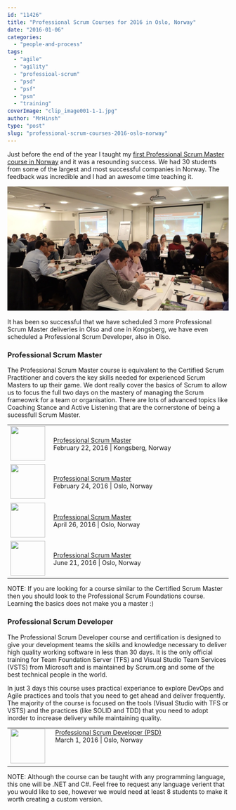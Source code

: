 ```yaml
---
id: "11426"
title: "Professional Scrum Courses for 2016 in Oslo, Norway"
date: "2016-01-06"
categories: 
  - "people-and-process"
tags: 
  - "agile"
  - "agility"
  - "professioal-scrum"
  - "psd"
  - "psf"
  - "psm"
  - "training"
coverImage: "clip_image001-1-1.jpg"
author: "MrHinsh"
type: "post"
slug: "professional-scrum-courses-2016-oslo-norway"
---
```


Just before the end of the year I taught my [first Professional Scrum Master course in Norway](http://nkdagility.com/training/courses/professional-scrum-master/) and it was a resounding success. We had 30 students from some of the largest and most successful companies in Norway. The feedback was incredible and I had an awesome time teaching it.

![clip_image001](images/clip_image001-1-1.jpg "clip_image001")

It has been so successful that we have scheduled 3 more Professional Scrum Master deliveries in Olso and one in Kongsberg, we have even scheduled a Professional Scrum Developer, also in Olso.

### Professional Scrum Master

The Professional Scrum Master course is equivalent to the Certified Scrum Practitioner and covers the key skills needed for experienced Scrum Masters to up their game. We dont really cover the basics of Scrum to allow us to focus the full two days on the mastery of managing the Scrum frameowrk for a team or organisation. There are lots of advanced topics like Coaching Stance and Active Listening that are the cornerstone of being a sucessfull Scrum Master.

<table width="800"><tbody><tr><td valign="top" width="89"><img src="images/PSM-400x-2-100x100.png" width="79" height="79"></td><td width="729"><a href="http://nkdagility.com/training/courses/professional-scrum-master/">Professional Scrum Master</a><br>February 22, 2016 | Kongsberg, Norway</td></tr><tr><td width="89"><img src="images/PSM-400x-2-100x100.png" width="79" height="79"></td><td width="729"><a href="http://nkdagility.com/training/courses/professional-scrum-master/">Professional Scrum Master</a><br>February 24, 2016 | Oslo, Norway</td></tr><tr><td width="89"><img src="images/PSM-400x-2-100x100.png" width="79" height="79"></td><td width="729"><a href="http://nkdagility.com/training/courses/professional-scrum-master/">Professional Scrum Master</a><br>April 26, 2016 | Oslo, Norway</td></tr><tr><td width="89"><img src="images/PSM-400x-2-100x100.png" width="79" height="79"></td><td width="729"><a href="http://nkdagility.com/training/courses/professional-scrum-master/">Professional Scrum Master</a><br>June 21, 2016 | Oslo, Norway</td></tr></tbody></table>

NOTE: If you are looking for a course similar to the Certified Scrum Master then you should look to the Professional Scrum Foundations course. Learning the basics does not make you a master :)

[](http://programutvikling.no/course/professional-scrum-master/)[](http://programutvikling.no/course/professional-scrum-master/)

### Professional Scrum Developer

The Professional Scrum Developer course and certification is designed to give your development teams the skills and knowledge necessary to deliver high quality working software in less than 30 days. It is the only official training for Team Foundation Server (TFS) and Visual Studio Team Services (VSTS) from Microsoft and is maintained by Scrum.org and some of the best technical people in the world.

In just 3 days this course uses practical experiance to explore DevOps and Agile practices and tools that you need to get ahead and deliver frequently. The majority of the course is focused on the tools (Visual Studio with TFS or VSTS) and the practices (like SOLID and TDD) that you need to adopt inorder to increase delivery while maintaining quality.

<table cellspacing="0" cellpadding="2" width="800" border="0"><tbody><tr><td valign="top" width="97"><img src="images/PSD_Badge-150x150.png" width="79" height="79"></td><td valign="top" width="703"><a href="http://nkdagility.com/training/courses/professional-scrum-developer/">Professional Scrum Developer (PSD)</a><br>March 1, 2016 | Oslo, Norway</td></tr></tbody></table>

[](http://programutvikling.no/course/professional-scrum-master/)[](http://programutvikling.no/course/professional-scrum-master/)

NOTE: Although the course can be taught with any programming language, this one will be .NET and C#. Feel free to request any language verient that you would like to see, however we would need at least 8 students to make it worth creating a custom version.


